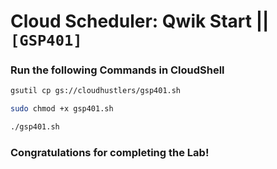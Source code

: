 # Cloud Scheduler: Qwik Start || `[GSP401]`

### Run the following Commands in CloudShell

```bash
gsutil cp gs://cloudhustlers/gsp401.sh

sudo chmod +x gsp401.sh

./gsp401.sh
```

### Congratulations for completing the Lab!